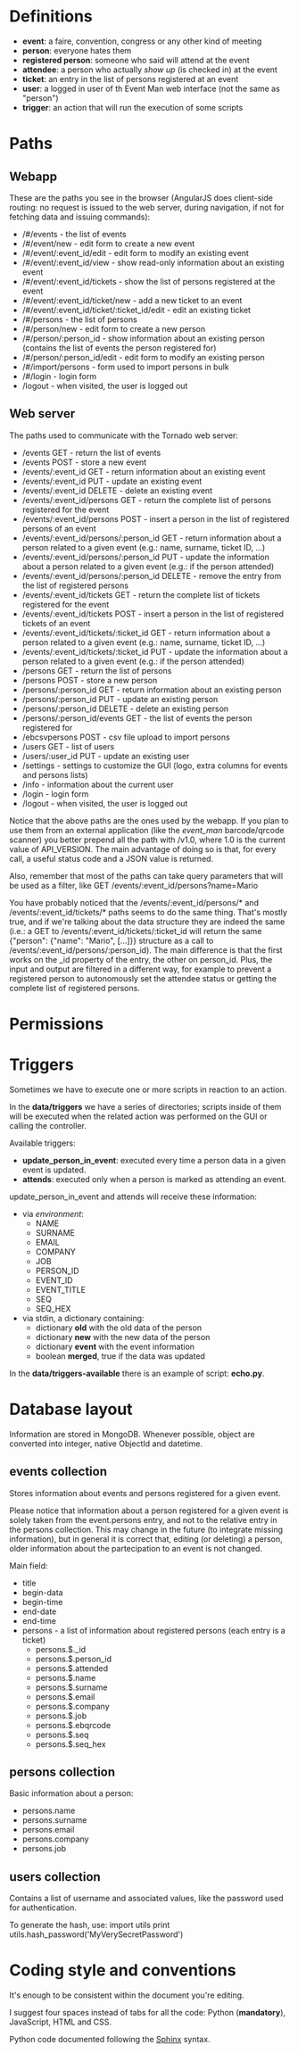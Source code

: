 Definitions
===========

- **event**: a faire, convention, congress or any other kind of meeting
- **person**: everyone hates them
- **registered person**: someone who said will attend at the event
- **attendee**: a person who actually *show up* (is checked in) at the event
- **ticket**: an entry in the list of persons registered at an event
- **user**: a logged in user of th Event Man web interface (not the same as "person")
- **trigger**: an action that will run the execution of some scripts


Paths
=====

Webapp
------

These are the paths you see in the browser (AngularJS does client-side routing: no request is issued to the web server, during navigation, if not for fetching data and issuing commands):

- /#/events - the list of events
- /#/event/new - edit form to create a new event
- /#/event/:event\_id/edit - edit form to modify an existing event
- /#/event/:event\_id/view - show read-only information about an existing event
- /#/event/:event\_id/tickets - show the list of persons registered at the event
- /#/event/:event\_id/ticket/new - add a new ticket to an event
- /#/event/:event\_id/ticket/:ticket\_id/edit - edit an existing ticket
- /#/persons - the list of persons
- /#/person/new - edit form to create a new person
- /#/person/:person\_id - show information about an existing person (contains the list of events the person registered for)
- /#/person/:person\_id/edit - edit form to modify an existing person
- /#/import/persons - form used to import persons in bulk
- /#/login - login form
- /logout - when visited, the user is logged out


Web server
----------

The paths used to communicate with the Tornado web server:

- /events GET  - return the list of events
- /events POST - store a new event
- /events/:event\_id GET    - return information about an existing event
- /events/:event\_id PUT    - update an existing event
- /events/:event\_id DELETE - delete an existing event
- /events/:event\_id/persons GET  - return the complete list of persons registered for the event
- /events/:event\_id/persons POST - insert a person in the list of registered persons of an event
- /events/:event\_id/persons/:person\_id GET    - return information about a person related to a given event (e.g.: name, surname, ticket ID, ...)
- /events/:event\_id/persons/:person\_id PUT    - update the information about a person related to a given event (e.g.: if the person attended)
- /events/:event\_id/persons/:person\_id DELETE - remove the entry from the list of registered persons
- /events/:event\_id/tickets GET  - return the complete list of tickets registered for the event
- /events/:event\_id/tickets POST - insert a person in the list of registered tickets of an event
- /events/:event\_id/tickets/:ticket\_id GET    - return information about a person related to a given event (e.g.: name, surname, ticket ID, ...)
- /events/:event\_id/tickets/:ticket\_id PUT    - update the information about a person related to a given event (e.g.: if the person attended)
- /persons GET  - return the list of persons
- /persons POST - store a new person
- /persons/:person\_id GET    - return information about an existing person
- /persons/:person\_id PUT    - update an existing person
- /persons/:person\_id DELETE - delete an existing person
- /persons/:person\_id/events GET - the list of events the person registered for
- /ebcsvpersons POST - csv file upload to import persons
- /users GET - list of users
- /users/:user\_id PUT - update an existing user
- /settings - settings to customize the GUI (logo, extra columns for events and persons lists)
- /info - information about the current user
- /login - login form
- /logout - when visited, the user is logged out

Notice that the above paths are the ones used by the webapp. If you plan to use them from an external application (like the _event\_man_ barcode/qrcode scanner) you better prepend all the path with /v1.0, where 1.0 is the current value of API\_VERSION.
The main advantage of doing so is that, for every call, a useful status code and a JSON value is returned.

Also, remember that most of the paths can take query parameters that will be used as a filter, like GET /events/:event\_id/persons?name=Mario

You have probably noticed that the /events/:event\_id/persons/\* and /events/:event\_id/tickets/\* paths seems to do the same thing. That's mostly true, and if we're talking about the data structure they are indeed the same (i.e.: a GET to /events/:event\_id/tickets/:ticket\_id will return the same {"person": {"name": "Mario", [...]}} structure as a call to /events/:event\_id/persons/:person\_id). The main difference is that the first works on the \_id property of the entry, the other on person\_id. Plus, the input and output are filtered in a different way, for example to prevent a registered person to autonomously set the attendee status or getting the complete list of registered persons.


Permissions
===========



Triggers
========

Sometimes we have to execute one or more scripts in reaction to an action.

In the **data/triggers** we have a series of directories; scripts inside of them will be executed when the related action was performed on the GUI or calling the controller.

Available triggers:
- **update\_person\_in\_event**: executed every time a person data in a given event is updated.
- **attends**: executed only when a person is marked as attending an event.

update\_person\_in\_event and attends will receive these information:
- via *environment*:
  - NAME
  - SURNAME
  - EMAIL
  - COMPANY
  - JOB
  - PERSON\_ID
  - EVENT\_ID
  - EVENT\_TITLE
  - SEQ
  - SEQ\_HEX
- via stdin, a dictionary containing:
  - dictionary **old** with the old data of the person
  - dictionary **new** with the new data of the person
  - dictionary **event** with the event information
  - boolean **merged**, true if the data was updated

In the **data/triggers-available** there is an example of script: **echo.py**.


Database layout
===============

Information are stored in MongoDB.  Whenever possible, object are converted
into integer, native ObjectId and datetime.

events collection
-----------------

Stores information about events and persons registered for a given event.

Please notice that information about a person registered for a given event is solely taken from the event.persons entry, and not to the relative entry in the persons collection. This may change in the future (to integrate missing information), but in general it is correct that, editing (or deleting) a person, older information about the partecipation to an event is not changed.

Main field:

- title
- begin-data
- begin-time
- end-date
- end-time
- persons - a list of information about registered persons (each entry is a ticket)
  - persons.$.\_id
  - persons.$.person\_id
  - persons.$.attended
  - persons.$.name
  - persons.$.surname
  - persons.$.email
  - persons.$.company
  - persons.$.job
  - persons.$.ebqrcode
  - persons.$.seq
  - persons.$.seq\_hex


persons collection
------------------

Basic information about a person:
- persons.name
- persons.surname
- persons.email
- persons.company
- persons.job


users collection
----------------

Contains a list of username and associated values, like the password used for authentication.

To generate the hash, use:
    import utils
    print utils.hash\_password('MyVerySecretPassword')


Coding style and conventions
============================

It's enough to be consistent within the document you're editing.

I suggest four spaces instead of tabs for all the code: Python (**mandatory**), JavaScript, HTML and CSS.

Python code documented following the [Sphinx](http://sphinx-doc.org/) syntax.

